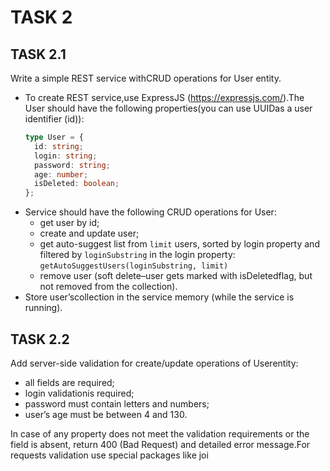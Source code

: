# TASK 2

## TASK 2.1

Write a simple REST service withCRUD operations for User entity.

- To create REST service,use ExpressJS (https://expressjs.com/).The User should have the following properties(you can use UUIDas a user identifier (id)):
  ```ts
  type User = {
    id: string;
    login: string;
    password: string;
    age: number;
    isDeleted: boolean;
  };
  ```
- Service should have the following CRUD operations for User:
  - get user by id;
  - create and update user;
  - get auto-suggest list from `limit` users, sorted by login property and filtered by `loginSubstring` in the login property:
    `getAutoSuggestUsers(loginSubstring, limit)`
  - remove user (soft delete–user gets marked with isDeletedflag, but not removed from the collection).
- Store user’scollection in the service memory (while the service is running).

## TASK 2.2

Add server-side validation for create/update operations of Userentity:

- all fields are required;
- login validationis required;
- password must contain letters and numbers;
- user’s age must be between 4 and 130.

In case of any property does not meet the validation requirements or the field is absent, return 400 (Bad Request) and detailed error message.For requests validation use special packages like joi
